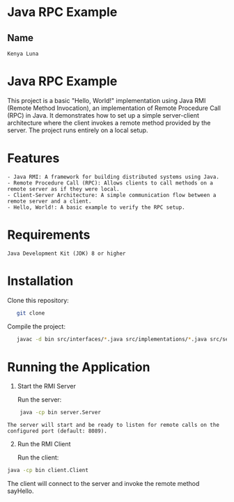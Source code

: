 # Java RPC Example
## Name

    Kenya Luna

# Java RPC Example

This project is a basic "Hello, World!" implementation using Java RMI (Remote Method Invocation), an implementation of Remote Procedure Call (RPC) in Java. It demonstrates how to set up a simple server-client architecture where the client invokes a remote method provided by the server. The project runs entirely on a local setup.

# Features

    - Java RMI: A framework for building distributed systems using Java.
    - Remote Procedure Call (RPC): Allows clients to call methods on a remote server as if they were local.
    - Client-Server Architecture: A simple communication flow between a remote server and a client.
    - Hello, World!: A basic example to verify the RPC setup.

# Requirements

    Java Development Kit (JDK) 8 or higher

# Installation
Clone this repository:
```bash
   git clone 
```
Compile the project:
```bash
   javac -d bin src/interfaces/*.java src/implementations/*.java src/server/*.java src/client/*.java
```

# Running the Application
1. Start the RMI Server

    Run the server:
```bash
    java -cp bin server.Server
```
    The server will start and be ready to listen for remote calls on the configured port (default: 8089).

2. Run the RMI Client

    Run the client:
```bash
java -cp bin client.Client
```
The client will connect to the server and invoke the remote method sayHello.
